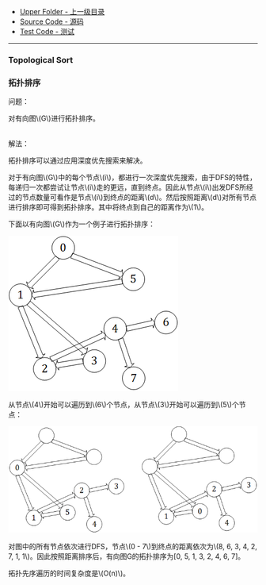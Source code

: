* [Upper Folder - 上一级目录](../../)
* [Source Code - 源码](https://github.com/zhaochenyou/Way-to-Algorithm/blob/master/src/GraphTheory/Traverse/TopologicalSort.hpp)
* [Test Code - 测试](https://github.com/zhaochenyou/Way-to-Algorithm/blob/master/src/GraphTheory/Traverse/TopologicalSort.cpp)

--------

### Topological Sort
### 拓扑排序
<div>
问题：
<p id="i">对有向图\(G\)进行拓扑排序。 </p>
<br>
解法：
<p id="i">拓扑排序可以通过应用深度优先搜索来解决。 </p>
<p id="i">对于有向图\(G\)中的每个节点\(i\)，都进行一次深度优先搜索，由于DFS的特性，每递归一次都尝试让节点\(i\)走的更远，直到终点。因此从节点\(i\)出发DFS所经过的节点数量可看作是节点\(i\)到终点的距离\(d\)。然后按照距离\(d\)对所有节点进行排序即可得到拓扑排序。其中将终点到自己的距离作为\(1\)。 </p>
<p id="i">下面以有向图\(G\)作为一个例子进行拓扑排序： </p>
<p id="c"><img src="../res/TopologicalSort1.png" /></p>
<p id="i">从节点\(4\)开始可以遍历到\(6\)个节点，从节点\(3\)开始可以遍历到\(5\)个节点： </p>
<p id="c"><img src="../res/TopologicalSort2.png" /></p>
<p id="i">对图中的所有节点依次进行DFS，节点\(0 - 7\)到终点的距离依次为\(8, 6, 3, 4, 2, 7, 1, 1\)。因此按照距离排序后，有向图G的拓扑排序为[0, 5, 1, 3, 2, 4, 6, 7]。</p>
<p id="i">拓扑先序遍历的时间复杂度是\(O(n)\)。 </p>
</div>
